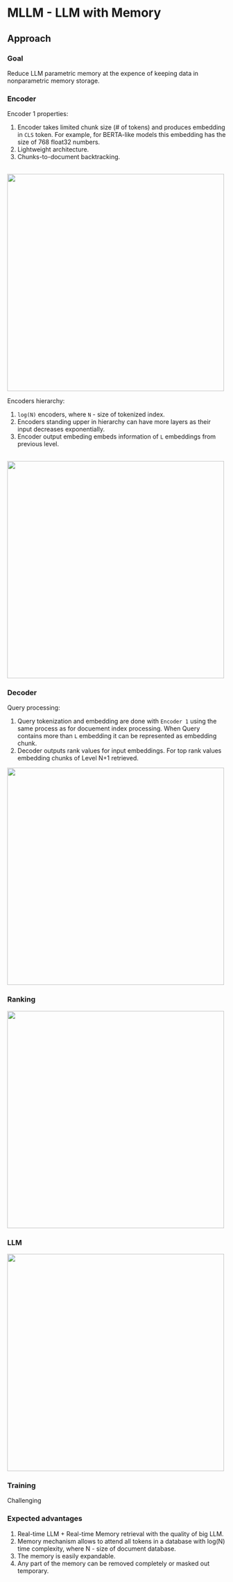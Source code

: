 # MLLM - LLM with Memory
<!-- ## GPT
https://huggingface.co/docs/transformers/en/model_doc/openai-gpt
```
pip install spacy ftfy==4.4.3
python -m spacy download en
``` -->
## Approach
### Goal
Reduce LLM parametric memory at the expence of keeping data in nonparametric memory storage.

### Encoder
Encoder 1 properties:
1. Encoder takes limited chunk size (# of tokens) and produces embedding in `CLS` token. For example, for BERTA-like models this embedding has the size of 768 float32 numbers.
2. Lightweight architecture.
3. Chunks-to-document backtracking.
<br>
<img width=500 src="imgs/img01.png"/>

Encoders hierarchy:
1. `log(N)` encoders, where `N` - size of tokenized index.
2. Encoders standing upper in hierarchy can have more layers as their input decreases exponentially.
3. Encoder output embeding embeds information of `L` embeddings from previous level.
<br>
<img width=500 src="imgs/img02.png"/>

### Decoder
Query processing:
1. Query tokenization and embedding are done with `Encoder 1` using the same process as for docuement index processing. When Query contains more than `L` embedding it can be represented as embedding chunk.
2. Decoder outputs rank values for input embeddings. For top rank values embedding chunks of Level N+1 retrieved.
<img width=500 src="imgs/img03.png"/>

### Ranking
<img width=500 src="imgs/img04.png"/>

### LLM
<img width=500 src="imgs/img05.png"/>

### Training
Challenging

### Expected advantages
1. Real-time LLM + Real-time Memory retrieval with the quality of big LLM.
2. Memory mechanism allows to attend all tokens in a database with log(N) time complexity, where N - size of document database.
3. The memory is easily expandable.
4. Any part of the memory can be removed completely or masked out temporary.

